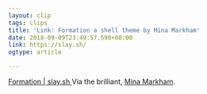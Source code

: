 ```yaml
---
layout: clip
tags: clips
title: 'Link: Formation a shell theme by Mina Markham'
date: 2018-09-09T23:49:57.590+00:00
link: https://slay.sh/
ogtype: article

---
```

[Formation | slay.sh ](https://slay.sh/ )
Via the brilliant, [Mina Markham](https://twitter.com/MinaMarkham).
